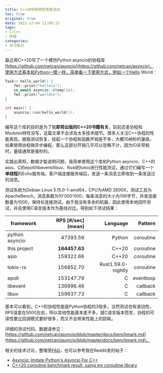 ```yaml
---
title: C++20协程特性性能测试
toc: true
original: true
date: 2021-12-04 11:09:13
tags:
- C/C++
- 协程
categories:
- 学习笔记
---
```


最近用C++20写了一个模仿Python asyncio的协程库[https://github.com/netcan/asyncio](https://github.com/netcan/asyncio)，使用方式基本和Python一模一样，简单看一下使用方式，例如一个Hello World：

```cpp
Task<> hello_world() {
    fmt::print("hello\n");
    co_await asyncio::sleep(1s);
    fmt::print("world\n");
}

int main() {
    asyncio::run(hello_world());
}
```

编写这个库的目的是为了我**即将出版的C++20书籍有关**，目前还差协程和Modules特性没写，这篇文章不会涉及太多技术细节。很多人关注C++协程的性能表现，据我测试恢复、挂起一个协程和函数开销差不多，大概10纳秒的量级，如果使用协程做异步编程，那么这部分开销几乎可以忽略不计，因为IO非常耗时，量级通常是毫秒的。

实践出真知，数据才能说明问题，我简单使用这个库和Python asyncio、C++的asio、C的epoll/libevent/libuv、Rust的tokio进行性能测试，通过它们编写一个**单线程**的Echo服务端，客户端连接服务端后，发送一条消息立即收到一条发送过的消息。

测试系统为Debian Linux 5.15.0-1-amd64，CPU为AMD 2600X，测试工具为ApacheBench，消息条数为10'000'000，每条消息的大小为106字节，并发连接数量为1000，保持长连接测试。由于我没有多余的机器，因此使用本地回环测试，并且使用C语言版本作为基线对比。得到如下测试结果：

| framework      |  RPS [#/sec] (mean) | Language |   Pattern |
|----------------|--------------------:| --------: |----------:|
| python asyncio|            47393.59 | Python | coroutine |
| this project|       **164457.63** | C++20 | coroutine |
| asio|           159322.66 | C++20 | coroutine |
| tokio-rs|        156852.70 | Rust1.59.0-nightly | coroutine |
| epoll|           153147.79 | C| eventloop |
| libevent|           136996.46 | C|  callback |
| libuv|           159937.73 | C|  callback |

基本可以看到，C++的协程性能是Python协程的3倍多，当然测试也有波动性，RPS误差在5000左右，所以其他性能基本差不多，就C语言版本而言，协程的可读性要比回调模式要好很多，而又不会带来性能上的损耗。

详细的测试代码、数据请参见：[https://github.com/netcan/asyncio/blob/master/docs/benchmark.md](https://github.com/netcan/asyncio/blob/master/docs/benchmark.md)。

相关的技术讨论，整理至[FAQ](https://github.com/netcan/asyncio#faq)，也可以参考我在Reddit发的帖子：
- [Asyncio: Imitate Python's Asyncio For C++](https://www.reddit.com/r/cpp/comments/r5oz8q/asyncio_imitate_pythons_asyncio_for_c/)
- [C++20 coroutine benchmark result, using my coroutine library](https://www.reddit.com/r/cpp/comments/r7xvd1/c20_coroutine_benchmark_result_using_my_coroutine/)
